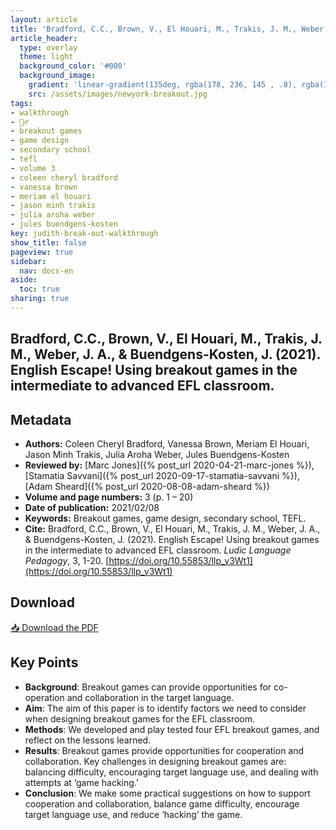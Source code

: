 ```yaml
---
layout: article
title: 'Bradford, C.C., Brown, V., El Houari, M., Trakis, J. M., Weber, J. A., & Buendgens-Kosten, J. (2021). English Escape! Using breakout games in the intermediate to advanced EFL classroom'
article_header:
  type: overlay
  theme: light
  background_color: '#000'
  background_image:
    gradient: 'linear-gradient(135deg, rgba(178, 236, 145 , .8), rgba(147, 81, 182, .8))'
    src: /assets/images/newyork-breakout.jpg
tags:
- walkthrough
- 🚶‍♂️
- breakout games 
- game design 
- secondary school 
- tefl
- volume 3
- coleen cheryl bradford
- vanessa brown
- meriam el houari
- jason minh trakis 
- julia aroha weber 
- jules buendgens-kosten
key: judith-break-out-walkthrough
show_title: false
pageview: true
sidebar:
  nav: docs-en
aside:
  toc: true
sharing: true
---
```


<head>
<meta name="citation_title" content="English Escape! Using breakout games in the intermediate to advanced EFL classroom">
<meta name="citation_author" content="Bradford, Coleen Cheryl">
<meta name="citation_author" content="Brown, Vanessa">
<meta name="citation_author" content="El Houari, Meriam">
<meta name="citation_author" content="Trakis, Jason Minh">
<meta name="citation_author" content="Weber, Julia Aroha">
<meta name="citation_author" content="Buendgens-Kosten, Jules">
<meta name="citation_publication_date" content="2021/02/08">
<meta name="citation_journal_title" content="Ludic Language Pedagogy">
<meta name="citation_volume" content="3">
<meta name="citation_firstpage" content="1">
<meta name="citation_lastpage" content="20">
<meta name="citation_pdf_url" content="https://llpjournal.org/assets/publication-pdfs/Buendgens-Kosten-English-Escape-Walkthrough-LLPJournal.pdf">
</head>


## Bradford, C.C., Brown, V., El Houari, M., Trakis, J. M., Weber, J. A., & Buendgens-Kosten, J. (2021). English Escape! Using breakout games in the intermediate to advanced EFL classroom.

<!--more-->

## Metadata

- **Authors:** Coleen Cheryl Bradford, Vanessa Brown, Meriam El Houari, Jason Minh Trakis, Julia Aroha Weber, Jules Buendgens-Kosten
- **Reviewed by:** [Marc Jones]({% post_url 2020-04-21-marc-jones %}), [Stamatia Savvani]({% post_url 2020-09-17-stamatia-savvani %}), [Adam Sheard]({% post_url 2020-08-08-adam-sheard %})
- **Volume and page numbers:** 3 (p. 1 – 20)
- **Date of publication:** 2021/02/08
- **Keywords:** Breakout games, game design, secondary school, TEFL.
- **Cite:** Bradford, C.C., Brown, V., El Houari, M., Trakis, J. M., Weber, J. A., & Buendgens-Kosten, J. (2021). English Escape! Using breakout games in the intermediate to advanced EFL classroom. *Ludic Language Pedagogy*, 3, 1-20. [https://doi.org/10.55853/llp_v3Wt1](https://doi.org/10.55853/llp_v3Wt1)

## Download

<a class="button button--action button--rounded button--lg" href="/assets/publication-pdfs/Buendgens-Kosten-English-Escape-Walkthrough-LLPJournal.pdf"><i class="fas fa-file-download"></i> 📥 Download the PDF </a>

## Key Points

- **Background**: Breakout games can provide opportunities for co-operation and collaboration in the target language.
- **Aim**: The aim of this paper is to identify factors we need to consider when designing breakout games for the EFL classroom.
- **Methods**: We developed and play tested four EFL breakout games, and reflect on the lessons learned.
- **Results**: Breakout games provide opportunities for cooperation and collaboration. Key challenges in designing breakout games are: balancing difficulty, encouraging target language use, and dealing with attempts at ‘game hacking.’
- **Conclusion**: We make some practical suggestions on how to support cooperation and collaboration, balance game difficulty, encourage target language use, and reduce ‘hacking’ the game.
